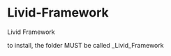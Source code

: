 Livid-Framework
===============

Livid Framework

to install, the folder MUST be called _Livid_Framework